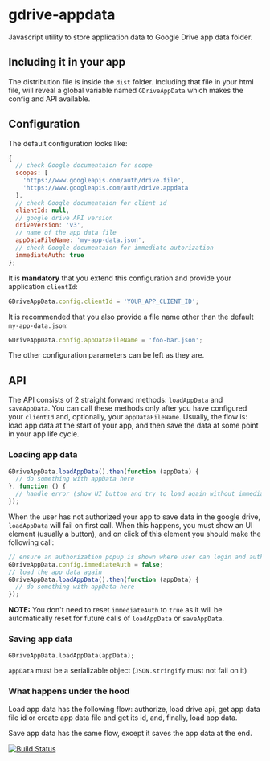 # gdrive-appdata
Javascript utility to store application data to Google Drive app data folder.

## Including it in your app
The distribution file is inside the `dist` folder.
Including that file in your html file, will reveal a global variable named `GDriveAppData` which makes the config and API available.

## Configuration
The default configuration looks like:
```javascript
{
  // check Google documentaion for scope
  scopes: [
    'https://www.googleapis.com/auth/drive.file',
    'https://www.googleapis.com/auth/drive.appdata'
  ],
  // check Google documentaion for client id
  clientId: null,
  // google drive API version
  driveVersion: 'v3',
  // name of the app data file
  appDataFileName: 'my-app-data.json',
  // check Google documentaion for immediate autorization
  immediateAuth: true
};
```

It is **mandatory** that you extend this configuration and provide your application `clientId`:
```javascript
GDriveAppData.config.clientId = 'YOUR_APP_CLIENT_ID';
```

It is recommended that you also provide a file name other than the default `my-app-data.json`:
```javascript
GDriveAppData.config.appDataFileName = 'foo-bar.json';
```

The other configuration parameters can be left as they are.

## API
The API consists of 2 straight forward methods: `loadAppData` and `saveAppData`.
You can call these methods only after you have configured your `clientId` and, optionally, your `appDataFileName`.
Usually, the flow is: load app data at the start of your app, and then save the data at some point in your app life cycle.

### Loading app data
```javascript
GDriveAppData.loadAppData().then(function (appData) {
  // do something with appData here
}, function () {
  // handle error (show UI button and try to load again without immediate authorization)
});
```

When the user has not authorized your app to save data in the google drive, `loadAppData` will fail on first call. 
When this happens, you must show an UI element (usually a button), and on click of this element you should make the following call:
```javascript
// ensure an authorization popup is shown where user can login and authorize your app
GDriveAppData.config.immediateAuth = false;
// load the app data again
GDriveAppData.loadAppData().then(function (appData) {
  // do something with appData here
});
```

**NOTE:** You don't need to reset `immediateAuth` to `true` as it will be automatically reset for future calls of `loadAppData` or `saveAppData`.

### Saving app data
```
GDriveAppData.loadAppData(appData);
```

`appData` must be a serializable object (`JSON.stringify` must not fail on it)

### What happens under the hood
Load app data has the following flow: authorize, load drive api, get app data file id or create app data file and get its id, and, finally, load app data.

Save app data has the same flow, except it saves the app data at the end.

[![Build Status](https://travis-ci.org/adrianbota/gdrive-appdata.svg?branch=master)](https://travis-ci.org/adrianbota/gdrive-appdata)
